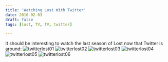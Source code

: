 ```yaml
---
title: 'Watching Lost With Twitter'
date: 2010-02-03
draft: false
tags: [lost, TV, TV, twitter]

---
```


It should be interesting to watch the last season of Lost now that Twitter is around: ![](https://chrisenns.com/wp-content/uploads/2010/02/twitterlost011.png "twitterlost01") ![](https://chrisenns.com/wp-content/uploads/2010/02/twitterlost021.png "twitterlost02") ![](https://chrisenns.com/wp-content/uploads/2010/02/twitterlost031.png "twitterlost03") ![](https://chrisenns.com/wp-content/uploads/2010/02/twitterlost041.png "twitterlost04") ![](https://chrisenns.com/wp-content/uploads/2010/02/twitterlost051.png "twitterlost05") ![](https://chrisenns.com/wp-content/uploads/2010/02/twitterlost061.png "twitterlost06")
